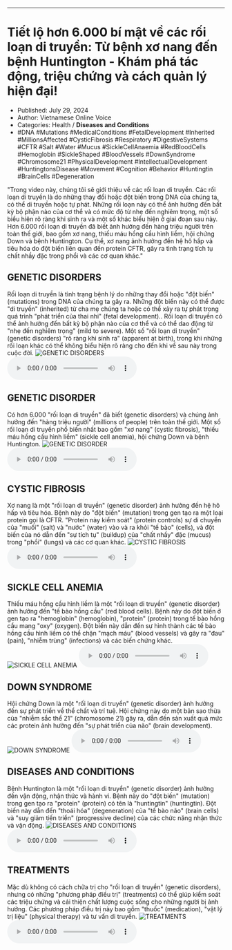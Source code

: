 
---

# Tiết lộ hơn 6.000 bí mật về các rối loạn di truyền: Từ bệnh xơ nang đến bệnh Huntington - Khám phá tác động, triệu chứng và cách quản lý hiện đại!

- Published: July 29, 2024
- Author: Vietnamese Online Voice
- Categories: Health / **Diseases and Conditions**
- #DNA #Mutations #MedicalConditions #FetalDevelopment #Inherited #MillionsAffected #CysticFibrosis #Respiratory #DigestiveSystems #CFTR #Salt #Water #Mucus #SickleCellAnaemia #RedBloodCells #Hemoglobin #SickleShaped #BloodVessels #DownSyndrome #Chromosome21 #PhysicalDevelopment #IntellectualDevelopment #HuntingtonsDisease #Movement #Cognition #Behavior #Huntingtin #BrainCells #Degeneration

"Trong video này, chúng tôi sẽ giới thiệu về các rối loạn di truyền. Các rối loạn di truyền là do những thay đổi hoặc đột biến trong DNA của chúng ta, có thể di truyền hoặc tự phát. Những rối loạn này có thể ảnh hưởng đến bất kỳ bộ phận nào của cơ thể và có mức độ từ nhẹ đến nghiêm trọng, một số biểu hiện rõ ràng khi sinh ra và một số khác biểu hiện ở giai đoạn sau này. Hơn 6.000 rối loạn di truyền đã biết ảnh hưởng đến hàng triệu người trên toàn thế giới, bao gồm xơ nang, thiếu máu hồng cầu hình liềm, hội chứng Down và bệnh Huntington. Cụ thể, xơ nang ảnh hưởng đến hệ hô hấp và tiêu hóa do đột biến liên quan đến protein CFTR, gây ra tình trạng tích tụ chất nhầy đặc trong phổi và các cơ quan khác."


## GENETIC DISORDERS

Rối loạn di truyền là tình trạng bệnh lý do những thay đổi hoặc "đột biến" (mutations) trong DNA của chúng ta gây ra. Những đột biến này có thể được "di truyền" (inherited) từ cha mẹ chúng ta hoặc có thể xảy ra tự phát trong quá trình "phát triển của thai nhi" (fetal development).. Rối loạn di truyền có thể ảnh hưởng đến bất kỳ bộ phận nào của cơ thể và có thể dao động từ "nhẹ đến nghiêm trọng" (mild to severe). Một số "rối loạn di truyền" (genetic disorders) "rõ ràng khi sinh ra" (apparent at birth), trong khi những rối loạn khác có thể không biểu hiện rõ ràng cho đến khi về sau này trong cuộc đời.
![GENETIC DISORDERS](https://http-archiver-apis-production-80.schnworks.com/storage/images/transitions/2024-07-29/transition-15823819152-Montserrat-Regular-880E4F.jpg)
<audio controls>
    <source src="https://http-archiver-apis-production-80.schnworks.com/storage/storage/audio/file-34466089983.mp3" type="audio/mpeg">
</audio>



## GENETIC DISORDER

Có hơn 6.000 "rối loạn di truyền" đã biết (genetic disorders) và chúng ảnh hưởng đến "hàng triệu người" (millions of people) trên toàn thế giới. Một số rối loạn di truyền phổ biến nhất bao gồm "xơ nang" (cystic fibrosis), "thiếu máu hồng cầu hình liềm" (sickle cell anemia), hội chứng Down và bệnh Huntington.
![GENETIC DISORDER](https://http-archiver-apis-production-80.schnworks.com/storage/images/transitions/2024-07-29/transition--23006316846-Montserrat-Regular-673AB7.jpg)
<audio controls>
    <source src="https://http-archiver-apis-production-80.schnworks.com/storage/storage/audio/file-21384044436.mp3" type="audio/mpeg">
</audio>



## CYSTIC FIBROSIS

Xơ nang là một "rối loạn di truyền" (genetic disorder) ảnh hưởng đến hệ hô hấp và tiêu hóa. Bệnh này do "đột biến" (mutation) trong gen tạo ra một loại protein gọi là CFTR. "Protein này kiểm soát" (protein controls) sự di chuyển của "muối" (salt) và "nước" (water) vào và ra khỏi "tế bào" (cells), và đột biến của nó dẫn đến "sự tích tụ" (buildup) của "chất nhầy" đặc (mucus) trong "phổi" (lungs) và các cơ quan khác.
![CYSTIC FIBROSIS](https://http-archiver-apis-production-80.schnworks.com/storage/images/transitions/2024-07-29/transition--23475226949-Montserrat-ExtraBold-7B1FA2.jpg)
<audio controls>
    <source src="https://http-archiver-apis-production-80.schnworks.com/storage/storage/audio/file-13810897954.mp3" type="audio/mpeg">
</audio>



## SICKLE CELL ANEMIA

Thiếu máu hồng cầu hình liềm là một "rối loạn di truyền" (genetic disorder) ảnh hưởng đến "tế bào hồng cầu" (red blood cells). Bệnh này do đột biến ở gen tạo ra "hemoglobin" (hemoglobin), "protein" (protein) trong tế bào hồng cầu mang "oxy" (oxygen). Đột biến này dẫn đến sự hình thành các tế bào hồng cầu hình liềm có thể chặn "mạch máu" (blood vessels) và gây ra "đau" (pain), "nhiễm trùng" (infections) và các biến chứng khác.
![SICKLE CELL ANEMIA](https://http-archiver-apis-production-80.schnworks.com/storage/images/transitions/2024-07-29/transition--19107969984-Montserrat-Black-673AB7.jpg)
<audio controls>
    <source src="https://http-archiver-apis-production-80.schnworks.com/storage/storage/audio/file-21226088350.mp3" type="audio/mpeg">
</audio>



## DOWN SYNDROME

Hội chứng Down là một "rối loạn di truyền" (genetic disorder) ảnh hưởng đến sự phát triển về thể chất và trí tuệ. Hội chứng này do một bản sao thừa của "nhiễm sắc thể 21" (chromosome 21) gây ra, dẫn đến sản xuất quá mức các protein ảnh hưởng đến "sự phát triển của não" (brain development).
![DOWN SYNDROME](https://http-archiver-apis-production-80.schnworks.com/storage/images/transitions/2024-07-29/transition-12700156884-Montserrat-Medium-880E4F.jpg)
<audio controls>
    <source src="https://http-archiver-apis-production-80.schnworks.com/storage/storage/audio/file-37750678414.mp3" type="audio/mpeg">
</audio>



## DISEASES AND CONDITIONS

Bệnh Huntington là một "rối loạn di truyền" (genetic disorder) ảnh hưởng đến vận động, nhận thức và hành vi. Bệnh này do "đột biến" (mutation) trong gen tạo ra "protein" (protein) có tên là "huntingtin" (huntingtin). Đột biến này dẫn đến "thoái hóa" (degeneration) của "tế bào não" (brain cells) và "suy giảm tiến triển" (progressive decline) của các chức năng nhận thức và vận động.
![DISEASES AND CONDITIONS](https://http-archiver-apis-production-80.schnworks.com/storage/images/transitions/2024-07-29/transition-21934512359-Montserrat-Black-303F9F.jpg)
<audio controls>
    <source src="https://http-archiver-apis-production-80.schnworks.com/storage/storage/audio/file-39424282584.mp3" type="audio/mpeg">
</audio>



## TREATMENTS

Mặc dù không có cách chữa trị cho "rối loạn di truyền" (genetic disorders), nhưng có những "phương pháp điều trị" (treatments) có thể giúp kiểm soát các triệu chứng và cải thiện chất lượng cuộc sống cho những người bị ảnh hưởng. Các phương pháp điều trị này bao gồm "thuốc" (medication), "vật lý trị liệu" (physical therapy) và tư vấn di truyền.
![TREATMENTS](https://http-archiver-apis-production-80.schnworks.com/storage/images/transitions/2024-07-29/transition-3812960289-Montserrat-Medium-673AB7.jpg)
<audio controls>
    <source src="https://http-archiver-apis-production-80.schnworks.com/storage/storage/audio/file-33022071134.mp3" type="audio/mpeg">
</audio>

